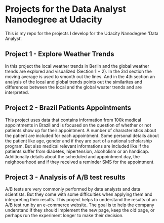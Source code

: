 # Projects for the Data Analyst Nanodegree at Udacity

This is my repo for the projects I develop for the Udacity Nanodegree 'Data Analyst'.


## Project 1 - Explore Weather Trends

In this project the local weather trends in Berlin and the global weather trends are explored and visualized (Section 1 + 2). In the 3rd section the moving average is used to smooth out the lines. And in the 4th section an analysis of the local and global trends points out the similarites and differences between the local and the global weater trends and are interpreted.


## Project 2 - Brazil Patients Appointments

This project uses data that contains information from 100k medical appointments in Brazil and is focused on the question of whether or not patients show up for their appointment. A number of characteristics about the patient are included for each appointment. Some personal details about the patient like age, gender and if they are part of a national scholarship program. But also medical relevant informations are included like if the patients suffer from diabetes, hipertension, alcoholism or an handicap. Additionally details about the scheduled and appointment day, the neighbourhood and if they received a reminder SMS for the appointment.

## Project 3 - Analysis of A/B test results

A/B tests are very commonly performed by data analysts and data scientists. But they come with some difficulties when applying them and interpreting their results. This project helps to understand the results of an A/B test run by an e-commerce website. The goal is to help the company understand if they should implement the new page, keep the old page, or perhaps run the experiment longer to make their decision.